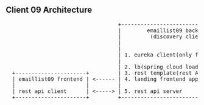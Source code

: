 ## Client 09 Architecture

<pre>
                                   +-----------------------------------+
                                   |        emaillist09 backend        |                                               +--------------------+
                                   |         (discovery client)        |            +--------------------+             |  emaillist service |
                                   |                                   |            |   eureka server    |             |     (api server)   |
                                   |                                   |            | (service registry) |   register  |                    |
                                   | 1. eureka client(only fetch)      | <--------- |                    | <---------> | 1. eureka client   |
                                   |                                   |    fetch   +--------------------+    fetch    |                    |  
                                   | 2. lb(spring cloud load balancer) |                                               |                    |
  +----------------------+         | 3. rest template(rest API client) | <-------------------------------------------> | 2. rest api server |  
  | emaillist09 frontend | <------ | 4. landing frontend app(react)    |                                               +--------------------+
  |                      |         |                                   |
  | rest api client      | <-----> | 5. rest api server                |                                             
  +----------------------+         +-----------------------------------+
  
</pre>